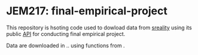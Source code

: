 # JEM217: final-empirical-project
This repository is hsoting code used to dowload data from [sreality](https://www.sreality.cz/) using its public [API](https://www.sreality.cz/api/cs/v2/estates?) for conducting final empirical project.

Data are downloaded in .. using functions from .
